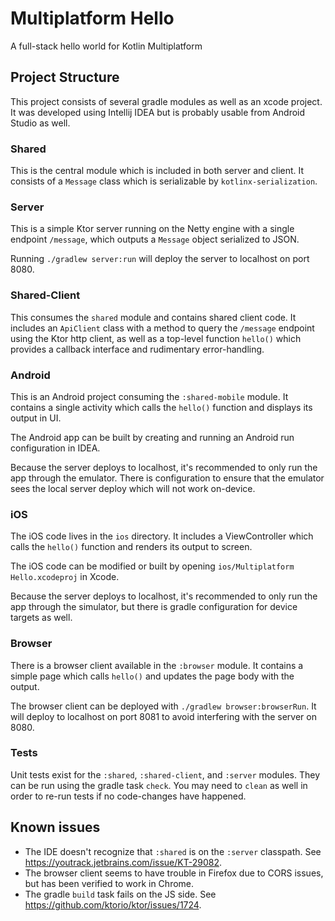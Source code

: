 # Multiplatform Hello

A full-stack hello world for Kotlin Multiplatform

## Project Structure

This project consists of several gradle modules as well as an xcode project. It was developed using Intellij IDEA but is probably usable from Android Studio as well.

### Shared

This is the central module which is included in both server and client. It consists of a `Message` class which is serializable by `kotlinx-serialization`.

### Server

This is a simple Ktor server running on the Netty engine with a single endpoint `/message`, which outputs a `Message` object serialized to JSON.

Running `./gradlew server:run` will deploy the server to localhost on port 8080. 

### Shared-Client

This consumes the `shared` module and contains shared client code. It includes an `ApiClient` class with a method to query the `/message` endpoint using the Ktor http client, as well as a top-level function `hello()` which provides a callback interface and rudimentary error-handling.

### Android

This is an Android project consuming the `:shared-mobile` module. It contains a single activity which calls the `hello()` function and displays its output in UI.

The Android app can be built by creating and running an Android run configuration in IDEA.

Because the server deploys to localhost, it's recommended to only run the app through the emulator. There is configuration to ensure that the emulator sees the local server deploy which will not work on-device.

### iOS

The iOS code lives in the `ios` directory. It includes a ViewController which calls the `hello()` function and renders its output to screen. 

The iOS code can be modified or built by opening `ios/Multiplatform Hello.xcodeproj` in Xcode.

Because the server deploys to localhost, it's recommended to only run the app through the simulator, but there is gradle configuration for device targets as well.

### Browser

There is a browser client available in the `:browser` module. It contains a simple page which calls `hello()` and updates the page body with the output.

The browser client can be deployed with `./gradlew browser:browserRun`. It will deploy to localhost on port 8081 to avoid interfering with the server on 8080.

### Tests

Unit tests exist for the `:shared`, `:shared-client`, and `:server` modules. They can be run using the gradle task `check`. You may need to `clean` as well in order to re-run tests if no code-changes have happened.

## Known issues

- The IDE doesn't recognize that `:shared` is on the `:server` classpath. See https://youtrack.jetbrains.com/issue/KT-29082.
- The browser client seems to have trouble in Firefox due to CORS issues, but has been verified to work in Chrome.
- The gradle `build` task fails on the JS side. See https://github.com/ktorio/ktor/issues/1724.
